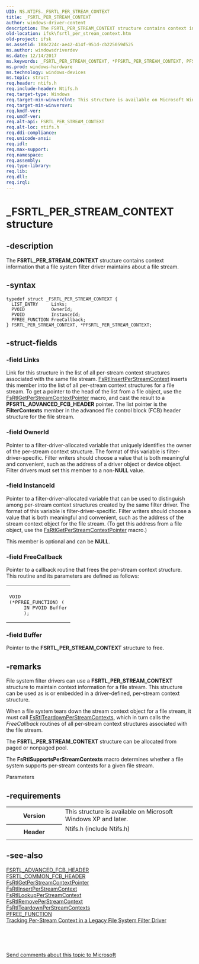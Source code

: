 ```yaml
---
UID: NS.NTIFS._FSRTL_PER_STREAM_CONTEXT
title: _FSRTL_PER_STREAM_CONTEXT
author: windows-driver-content
description: The FSRTL_PER_STREAM_CONTEXT structure contains context information that a file system filter driver maintains about a file stream.
old-location: ifsk\fsrtl_per_stream_context.htm
old-project: ifsk
ms.assetid: 108c224c-ae42-414f-951d-cb225059d525
ms.author: windowsdriverdev
ms.date: 12/14/2017
ms.keywords: _FSRTL_PER_STREAM_CONTEXT, *PFSRTL_PER_STREAM_CONTEXT, PFSRTL_PER_STREAM_CONTEXT, FSRTL_PER_STREAM_CONTEXT
ms.prod: windows-hardware
ms.technology: windows-devices
ms.topic: struct
req.header: ntifs.h
req.include-header: Ntifs.h
req.target-type: Windows
req.target-min-winverclnt: This structure is available on Microsoft Windows XP and later.
req.target-min-winversvr: 
req.kmdf-ver: 
req.umdf-ver: 
req.alt-api: FSRTL_PER_STREAM_CONTEXT
req.alt-loc: ntifs.h
req.ddi-compliance: 
req.unicode-ansi: 
req.idl: 
req.max-support: 
req.namespace: 
req.assembly: 
req.type-library: 
req.lib: 
req.dll: 
req.irql: 
---
```


# _FSRTL_PER_STREAM_CONTEXT structure



## -description
The <b>FSRTL_PER_STREAM_CONTEXT</b> structure contains context information that a file system filter driver maintains about a file stream. 



## -syntax

````
typedef struct _FSRTL_PER_STREAM_CONTEXT {
  LIST_ENTRY     Links;
  PVOID          OwnerId;
  PVOID          InstanceId;
  PFREE_FUNCTION FreeCallback;
} FSRTL_PER_STREAM_CONTEXT, *PFSRTL_PER_STREAM_CONTEXT;
````


## -struct-fields

### -field Links

Link for this structure in the list of all per-stream context structures associated with the same file stream. <a href="ifsk.fsrtlinsertperstreamcontext">FsRtlInsertPerStreamContext</a> inserts this member into the list of all per-stream context structures for a file stream. To get a pointer to the head of the list from a file object, use the <a href="ifsk.fsrtlgetperstreamcontextpointer">FsRtlGetPerStreamContextPointer</a> macro, and cast the result to a <b>PFSRTL_ADVANCED_FCB_HEADER</b> pointer. The list pointer is the <b>FilterContexts</b> member in the advanced file control block (FCB) header structure for the file stream. 


### -field OwnerId

Pointer to a filter-driver-allocated variable that uniquely identifies the owner of the per-stream context structure. The format of this variable is filter-driver-specific. Filter writers should choose a value that is both meaningful and convenient, such as the address of a driver object or device object. Filter drivers must set this member to a non-<b>NULL</b> value. 


### -field InstanceId

Pointer to a filter-driver-allocated variable that can be used to distinguish among per-stream context structures created by the same filter driver. The format of this variable is filter-driver-specific. Filter writers should choose a value that is both meaningful and convenient, such as the address of the stream context object for the file stream. (To get this address from a file object, use the <a href="ifsk.fsrtlgetperstreamcontextpointer">FsRtlGetPerStreamContextPointer</a> macro.) 

This member is optional and can be <b>NULL</b>. 


### -field FreeCallback

Pointer to a callback routine that frees the per-stream context structure. This routine and its parameters are defined as follows: 

<div class="code"><span codelanguage=""><table>
<tr>
<th></th>
</tr>
<tr>
<td>
<pre>VOID
(*PFREE_FUNCTION) (
     IN PVOID Buffer
     );</pre>
</td>
</tr>
</table></span></div>



### -field Buffer

Pointer to the <b>FSRTL_PER_STREAM_CONTEXT</b> structure to free. 

</dd>
</dl>

## -remarks
File system filter drivers can use a <b>FSRTL_PER_STREAM_CONTEXT</b> structure to maintain context information for a file stream. This structure can be used as is or embedded in a driver-defined, per-stream context structure. 

When a file system tears down the stream context object for a file stream, it must call <a href="ifsk.fsrtlteardownperstreamcontexts">FsRtlTeardownPerStreamContexts</a>, which in turn calls the <i>FreeCallback</i> routines of all per-stream context structures associated with the file stream. 

The <b>FSRTL_PER_STREAM_CONTEXT</b> structure can be allocated from paged or nonpaged pool. 

The <b>FsRtlSupportsPerStreamContexts</b> macro determines whether a file system supports per-stream contexts for a given file stream. 

Parameters


## -requirements
<table>
<tr>
<th width="30%">
Version

</th>
<td width="70%">
This structure is available on Microsoft Windows XP and later.

</td>
</tr>
<tr>
<th width="30%">
Header

</th>
<td width="70%">
<dl>
<dt>Ntifs.h (include Ntifs.h)</dt>
</dl>
</td>
</tr>
</table>

## -see-also
<dl>
<dt>
<a href="ifsk.fsrtl_advanced_fcb_header">FSRTL_ADVANCED_FCB_HEADER</a>
</dt>
<dt>
<a href="ifsk.fsrtl_common_fcb_header">FSRTL_COMMON_FCB_HEADER</a>
</dt>
<dt>
<a href="ifsk.fsrtlgetperstreamcontextpointer">FsRtlGetPerStreamContextPointer</a>
</dt>
<dt>
<a href="ifsk.fsrtlinsertperstreamcontext">FsRtlInsertPerStreamContext</a>
</dt>
<dt>
<a href="ifsk.fsrtllookupperstreamcontext">FsRtlLookupPerStreamContext</a>
</dt>
<dt>
<a href="ifsk.fsrtlremoveperstreamcontext">FsRtlRemovePerStreamContext</a>
</dt>
<dt>
<a href="ifsk.fsrtlteardownperstreamcontexts">FsRtlTeardownPerStreamContexts</a>
</dt>
<dt>
<a href="ifsk.pfree_function">PFREE_FUNCTION</a>
</dt>
<dt>
<a href="ifsk.tracking_per_stream_context_in_a_legacy_file_system_filter_driver">Tracking Per-Stream Context in a Legacy File System Filter Driver</a>
</dt>
</dl>
 

 

<a href="mailto:wsddocfb@microsoft.com?subject=Documentation%20feedback [ifsk\ifsk]:%20FSRTL_PER_STREAM_CONTEXT structure%20 RELEASE:%20(12/14/2017)&amp;body=%0A%0APRIVACY STATEMENT%0A%0AWe use your feedback to improve the documentation. We don't use your email address for any other purpose, and we'll remove your email address from our system after the issue that you're reporting is fixed. While we're working to fix this issue, we might send you an email message to ask for more info. Later, we might also send you an email message to let you know that we've addressed your feedback.%0A%0AFor more info about Microsoft's privacy policy, see http://privacy.microsoft.com/en-us/default.aspx." title="Send comments about this topic to Microsoft">Send comments about this topic to Microsoft</a>

